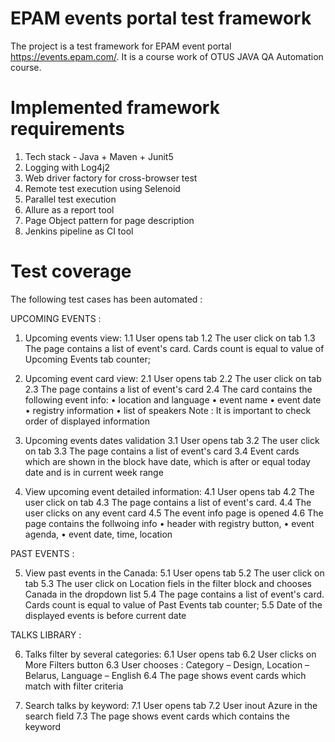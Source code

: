 # EPAM events portal test framework

The project is a test framework for EPAM event portal https://events.epam.com/.
It is a course work of OTUS JAVA QA Automation course.

# Implemented framework requirements
  1. Tech stack - Java + Maven + Junit5
  2. Logging with Log4j2
  3. Web driver factory for cross-browser test
  4. Remote test execution using Selenoid
  5. Parallel test execution
  6. Allure as a report tool
  7. Page Object pattern for page description
  8. Jenkins pipeline as CI tool

# Test coverage
The following test cases has been automated :

UPCOMING EVENTS :

 1. Upcoming events view:
    1.1 User opens <Events> tab
    1.2 The user click on <Upcoming Events> tab
    1.3 The page contains a list of event's card. Cards count is equal to value of Upcoming Events tab counter;
2. Upcoming event card view:
    2.1 User opens <Events> tab
    2.2 The user click on <Upcoming Events> tab
    2.3 The page contains a list of event's card
    2.4 The card contains the following event info:
        • location and language
        • event name
        • event date
        • registry information
        • list of speakers
        Note : It is important to check order of displayed information
3. Upcoming events dates validation
    3.1 User opens <Events> tab
    3.2 The user click on <Upcoming Events> tab
    3.3 The page contains a list of event's card
    3.4 Event cards which are shown in the <This week> block have date, which is after or equal today date and is in current week range

4. View upcoming event detailed information:
    4.1 User opens <Events> tab
    4.2 The user click on <Upcoming Events> tab
    4.3 The page contains a list of event's card.
    4.4 The user clicks on any event card
    4.5 The event info page is opened
    4.6 The page contains the follwoing info
        • header with registry button,
        • event agenda,
        • event date, time, location

PAST EVENTS :

5. View past events in the Canada:
    5.1 User opens <Events> tab
    5.2 The user click on <Past Events> tab
    5.3 The user click on Location fiels in the filter block and chooses Canada in the dropdown list
    5.4 The page contains a list of event's card. Cards count is equal to value of Past Events tab counter;
    5.5 Date of the displayed events is before current date

TALKS LIBRARY :

6. Talks filter by several categories:
    6.1 User opens <Talks Library> tab
    6.2 User clicks on More Filters button
    6.3 User chooses : Category – Design, Location – Belarus, Language – English
    6.4 The page shows event cards which match with filter criteria

7. Search talks by keyword:
   7.1 User opens <Talks Library> tab
   7.2 User inout Azure in the search field
   7.3 The page shows event cards which contains the keyword


